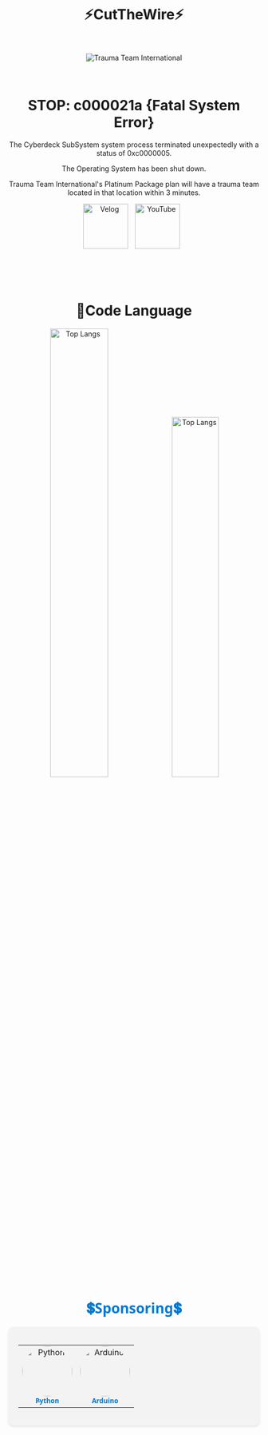 <div align="center" style="width: 100%;">


  <h1>⚡CutTheWire⚡</h1>   

<br>

![Trauma Team International](https://drive.google.com/uc?export=view&id=16sYP2IXoK9msmoZDik3pg7tU1qoouRUX)

<br>

 
<h1>STOP: c000021a {Fatal System Error}</h1>

The Cyberdeck SubSystem system process terminated unexpectedly with a status of 0xc0000005.

The Operating System has been shut down.

Trauma Team International's Platinum Package plan will have a trauma team located in that location within 3 minutes.

  <a href="https://velog.io/@saeon/posts" target="_blank" style="display: inline-block; margin-right: 10px;">
  <img alt="Velog" src ="https://img.shields.io/badge/Velog-0AC18E.svg?&style=for-the-badge&logoColor=white" style="height: 90px;"/></a>
  <a href="https://www.youtube.com/@CutTheWire777" target="_blank" style="display: inline-block; margin-right: 10px;">
  <img alt="YouTube" src="https://img.shields.io/badge/YouTube-FF0000.svg?&style=for-the-badge&logo=youtube&logoColor=white" style="height: 90px;"/></a>

<br><br><br>

  <h1>📑Code Language</h1> 
    <p align="center">
      <img width="48%" src="https://github-readme-stats.vercel.app/api/top-langs/?username=CutTheWire&layout=compact&icons=true&theme=highcontrast" alt="Top Langs">
      <img width="43%" src="https://github-readme-stats.vercel.app/api/top-langs/?username=CutTheWire&layout=donut&icons=true&theme=highcontrast" alt="Top Langs">
    </p>

<br>

<h1 align="center" style="color: #0078D4; font-family: 'Segoe UI', Tahoma, Geneva, Verdana, sans-serif;">💲Sponsoring💲</h1>

<div align="center" style="background-color: #F3F3F3; padding: 20px; border-radius: 10px; box-shadow: 0 2px 4px rgba(0, 0, 0, 0.1);">
  <table>
    <tr>
      <td align="center">
        <a href="https://github.com/python">
          <img src="https://avatars.githubusercontent.com/u/1525981?s=200&v=4" width="100px;" alt="Python" style="border-radius: 50%;">
          <br />
          <sub><b style="color: #0078D4; font-family: 'Segoe UI', Tahoma, Geneva, Verdana, sans-serif;">Python</b></sub>
        </a>
      </td>
      <td align="center">
        <a href="https://github.com/arduino">
          <img src="https://avatars.githubusercontent.com/u/379109?s=200&v=4" width="100px;" alt="Arduino" style="border-radius: 50%;">
          <br />
          <sub><b style="color: #0078D4; font-family: 'Segoe UI', Tahoma, Geneva, Verdana, sans-serif;">Arduino</b></sub>
        </a>
      </td>
    </tr>
  </table>
</div>
